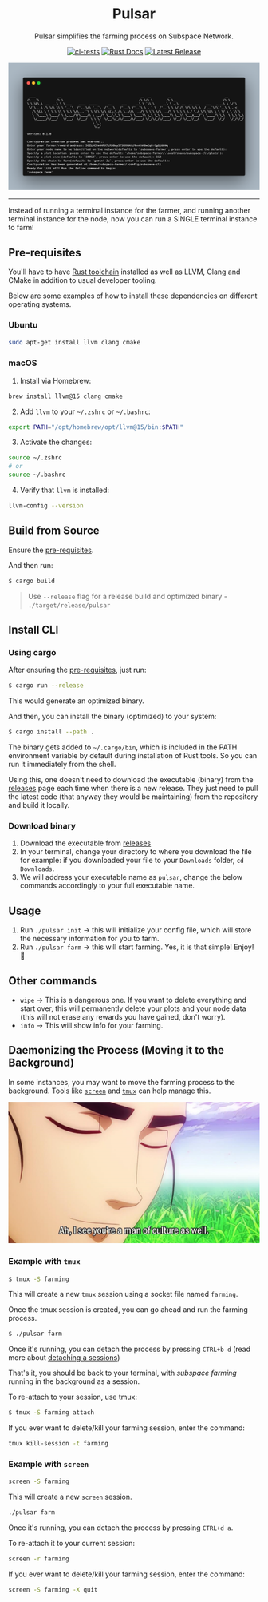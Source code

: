 <div align="center">

# Pulsar

Pulsar simplifies the farming process on Subspace Network.

[![ci-tests](https://img.shields.io/github/actions/workflow/status/subspace/pulsar/ci-tests.yml?branch=main&label=CI&logo=github&style=for-the-badge)](https://github.com/subspace/pulsar/actions/workflows/ci-tests.yml)
[![Rust Docs](https://img.shields.io/github/actions/workflow/status/subspace/pulsar/rustdoc.yml?branch=main&label=RUST-DOCS&logo=github&style=for-the-badge)](https://github.com/subspace/pulsar/actions/workflows/rustdoc.yml)
[![Latest Release](https://img.shields.io/github/v/release/subspace/pulsar?include_prereleases&logo=github&style=for-the-badge)](https://github.com/subspace/pulsar/releases)

![prompt](images/pulsar-prompt.png)

</div>

---

Instead of running a terminal instance for the farmer, and running another terminal instance for the node, now you can run a SINGLE terminal instance to farm!

## Pre-requisites

You'll have to have [Rust toolchain](https://rustup.rs/) installed as well as LLVM, Clang and CMake in addition to usual developer tooling.

Below are some examples of how to install these dependencies on different operating systems.

### Ubuntu

```bash
sudo apt-get install llvm clang cmake
```

### macOS

1. Install via Homebrew:

```bash
brew install llvm@15 clang cmake
```

2. Add `llvm` to your `~/.zshrc` or `~/.bashrc`:

```bash
export PATH="/opt/homebrew/opt/llvm@15/bin:$PATH"
```

3. Activate the changes:

```bash
source ~/.zshrc
# or
source ~/.bashrc
```

4. Verify that `llvm` is installed:

```bash
llvm-config --version
```

## Build from Source

Ensure the [pre-requisites](#pre-requisites).

And then run:

```sh
$ cargo build
```

> Use `--release` flag for a release build and optimized binary - `./target/release/pulsar`

## Install CLI

### Using cargo

After ensuring the [pre-requisites](#pre-requisites), just run:

```sh
$ cargo run --release
```

This would generate an optimized binary.

And then, you can install the binary (optimized) to your system:

```sh
$ cargo install --path .
```

The binary gets added to `~/.cargo/bin`, which is included in the PATH environment variable by default during installation of Rust tools. So you can run it immediately from the shell.

Using this, one doesn't need to download the executable (binary) from the [releases](https://github.com/subspace/pulsar/releases) page each time when there is a new release. They just need to pull the latest code (that anyway they would be maintaining) from the repository and build it locally.

### Download binary

1. Download the executable from [releases](https://github.com/subspace/pulsar/releases)
2. In your terminal, change your directory to where you download the file for example: if you downloaded your file to your `Downloads` folder, `cd Downloads`.
3. We will address your executable name as `pulsar`, change the below commands accordingly to your full executable name.

## Usage

1. Run `./pulsar init` -> this will initialize your config file, which will store the necessary information for you to farm.
2. Run `./pulsar farm` -> this will start farming. Yes, it is that simple! Enjoy! 🎉

## Other commands

- `wipe` -> This is a dangerous one. If you want to delete everything and start over, this will permanently delete your plots and your node data (this will not erase any rewards you have gained, don't worry).
- `info` -> This will show info for your farming.

## Daemonizing the Process (Moving it to the Background)

In some instances, you may want to move the farming process to the background. Tools like [`screen`](https://www.gnu.org/software/screen/manual/screen.html) and [`tmux`](https://github.com/tmux/tmux) can help manage this.

![Alt text](images/culture.jpeg)

### Example with `tmux`

```sh
$ tmux -S farming
```

This will create a new `tmux` session using a socket file named `farming`.

Once the tmux session is created, you can go ahead and run the farming process.

```sh
$ ./pulsar farm
```

Once it's running, you can detach the process by pressing `CTRL+b d` (read more about [detaching a sessions](https://linuxhint.com/detach-session-tmux/))

That's it, you should be back to your terminal, with _subspace farming_ running in the background as a session.

To re-attach to your session, use tmux:

```sh
$ tmux -S farming attach
```

If you ever want to delete/kill your farming session, enter the command:

```sh
tmux kill-session -t farming
```

### Example with `screen`

```sh
screen -S farming
```

This will create a new `screen` session.

```sh
./pulsar farm
```

Once it's running, you can detach the process by pressing `CTRL+d a`.

To re-attach it to your current session:

```sh
screen -r farming
```

If you ever want to delete/kill your farming session, enter the command:

```sh
screen -S farming -X quit
```
